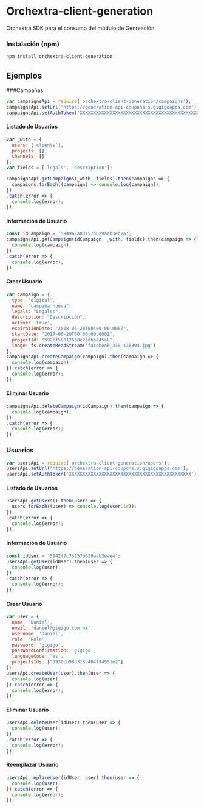 # Orchextra-client-generation

Orchextra SDK para el consumo del módulo de Genreación.

### Instalación (npm)
```js
npm install orchextra-client-generation
```
## Ejemplos

###Campañas
```js
var campaignsApi = require('orchextra-client-generation/campaigns');
campaignsApi.setUrl('https://generation-api-coupons.s.gigigoapps.com');
campaignsApi.setAuthToken('XXXXXXXXXXXXXXXXXXXXXXXXXXXXXXXXXXXXXXXXXXXXX');
```
#### Listado de Usuarios
```js
var _with = {
  users: ['clients'],
  projects: [],
  channels: []
};
var fields = ['legals', 'description'];

campaignsApi.getCampaigns(_with, fields).then(campaigns => {
  campaigns.forEach((campaign) => console.log(campaign));
})
.catch(error => {
  console.log(error);
});
```
#### Información de Usuario
```js
const idCampaign = '5949a2a83157b629aab3eb2a';
campaignsApi.getCampaign(idCampaign, _with, fields).then(campaign => {
  console.log(campaign);
})
.catch(error => {
  console.log(error);
});

```
#### Crear Usuario
```js
var campaign = {
  type: "digital",
  name: "campaña nueva",
  legals: "Legales",
  description: "Descripción",
  active: 'true',
  expirationDate: "2018-06-20T00:00:00.000Z",
  startDate: "2017-06-20T00:00:00.000Z",
  projectId: "592ef58012638c2edb5e45a8",
  image: fs.createReadStream('facebook_318-136394.jpg')
};
campaignsApi.createCampaign(campaign).then(campaign => {
  console.log(campaign);
}).catch(error => {
  console.log(error);
});
```
#### Eliminar Usuario
```js
campaignsApi.deleteCampaign(idCampaign).then(campaign => {
  console.log(campaign);
})
.catch(error => {
  console.log(error);
});
```

### Usuarios
```js
var usersApi = require('orchextra-client-generation/users');
usersApi.setUrl('https://generation-api-coupons.s.gigigoapps.com');
usersApi.setAuthToken('XXXXXXXXXXXXXXXXXXXXXXXXXXXXXXXXXXXXXXXXXXXXX');
```
#### Listado de Usuarios
```js
usersApi.getUsers().then(users => {
  users.forEach((user) => console.log(user.id));
})
.catch(error => {
  console.log(error);
});
```
#### Información de Usuario
```js
const idUser = '5942f7c73157b629aab3eae4';
usersApi.getUser(idUser).then(user => {
  console.log(user);
})
.catch(error => {
  console.log(error);
});

```
#### Crear Usuario
```js
var user = {
  name: 'Daniel',
  email: 'daniel@gigigo.com.mx',
  username: 'Daniel',
  role: 'Role',
  password: 'gigigo',
  passwordConfirmation: 'gigigo',
  languageCode: 'es',
  projectsIds: ["5936cb98d318c404f94951e2"]
};
usersApi.createUser(user).then(user => {
  console.log(user);
}).catch(error => {
  console.log(error);
});
```
#### Eliminar Usuario
```js
usersApi.deleteUser(idUser).then(user => {
  console.log(user);
})
.catch(error => {
  console.log(error);
});
```
#### Reemplazar Usuario
```js
usersApi.replaceUser(idUser, user).then(user => {
  console.log(user);
}).catch(error => {
  console.log(error);
});
```
